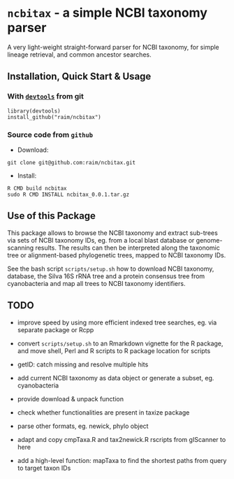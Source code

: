 # `ncbitax` - a simple NCBI taxonomy parser

A very light-weight straight-forward parser for NCBI 
taxonomy, for simple lineage retrieval, and common ancestor searches.

## Installation, Quick Start & Usage

### With [`devtools`](https://cran.r-project.org/package=devtools) from git

```
library(devtools)
install_github("raim/ncbitax")
```

### Source code from `github`

* Download:

```
git clone git@github.com:raim/ncbitax.git
```
* Install:

```
R CMD build ncbitax
sudo R CMD INSTALL ncbitax_0.0.1.tar.gz
```

## Use of this Package

This package allows to browse the NCBI taxonomy and extract sub-trees
via sets of NCBI taxonomy IDs, eg. from a local blast database or
genome-scanning results. The results can then be interpreted
along the taxonomic tree or alignment-based phylogenetic trees,
mapped to NCBI taxonomy IDs.

See the bash script `scripts/setup.sh` how to download NCBI taxonomy,
database, the Silva 16S rRNA tree and a protein consensus tree from 
cyanobacteria and map all trees to NCBI taxonomy identifiers.


## TODO

* improve speed by using more efficient indexed tree searches, eg.
via separate package or Rcpp
* convert `scripts/setup.sh` to an Rmarkdown vignette for the
R package, and move shell, Perl and R scripts to R package location
for scripts

* getID: catch missing and resolve multiple hits
* add current NCBI taxonomy as data object or generate a subset,
eg. cyanobacteria
* provide download & unpack function
* check whether functionalities are present in taxize package
* parse other formats, eg. newick, phylo object
* adapt and copy cmpTaxa.R and tax2newick.R rscripts from gIScanner
to here
* add a high-level function: mapTaxa to find the shortest
paths from query to target taxon IDs
